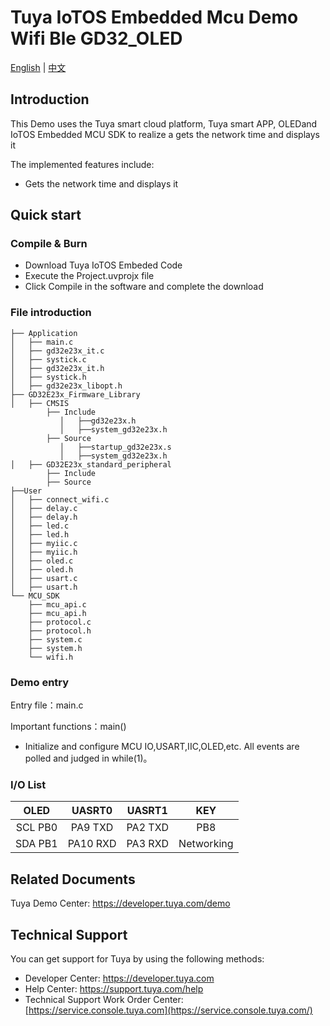 # Tuya IoTOS Embedded Mcu Demo Wifi Ble GD32_OLED

[English](./README.md) | [中文](./README_zh.md)

## Introduction  

This Demo uses the Tuya smart cloud platform, Tuya smart APP, OLEDand IoTOS Embedded MCU SDK to realize a  gets the network time and displays it

The implemented features include:

+ Gets the network time and displays it


## Quick start  

### Compile & Burn
+ Download Tuya IoTOS Embeded Code
+ Execute the Project.uvprojx file
+ Click Compile in the software and complete the download


### File introduction 

```
├── Application
│   ├── main.c
│   ├── gd32e23x_it.c
│   ├── systick.c
│   ├── gd32e23x_it.h
│   ├── systick.h
│   ├── gd32e23x_libopt.h
├── GD32E23x_Firmware_Library
│   ├── CMSIS
        ├── Include
           │   ├──gd32e23x.h
           │   ├──system_gd32e23x.h
        ├── Source
           │   ├──startup_gd32e23x.s
           │   ├──system_gd32e23x.h        
│   ├── GD32E23x_standard_peripheral
        ├── Include
        ├── Source
├──User
│   ├── connect_wifi.c
│   ├── delay.c
│   ├── delay.h
│   ├── led.c
│   ├── led.h
│   ├── myiic.c
│   ├── myiic.h
│   ├── oled.c
│   ├── oled.h
│   ├── usart.c
│   ├── usart.h
└── MCU_SDK
    ├── mcu_api.c
    ├── mcu_api.h
    ├── protocol.c
    ├── protocol.h
    ├── system.c
    ├── system.h
    └── wifi.h
```



### Demo entry

Entry file：main.c

Important functions：main()

+ Initialize and configure MCU IO,USART,IIC,OLED,etc. All events are polled and judged in while(1)。



### I/O List  

|   OLED   |  UASRT0  | UASRT1  |    KEY     |
| :------: | :------: | :-----: | :--------: |
| SCL  PB0 | PA9 TXD  | PA2 TXD |    PB8     |
| SDA  PB1 | PA10 RXD | PA3 RXD | Networking |



## Related Documents

 Tuya Demo Center: https://developer.tuya.com/demo



## Technical Support

  You can get support for Tuya by using the following methods:

- Developer Center: https://developer.tuya.com
- Help Center: https://support.tuya.com/help
- Technical Support Work Order Center: [https://service.console.tuya.com](https://service.console.tuya.com/) 

